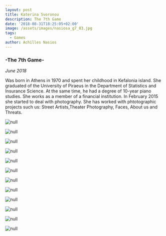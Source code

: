 ```yaml
---
layout: post
title: Katerina Svoronou
description: The 7th Game
date: '2018-08-31T18:25:05+02:00'
image: /assets/images/nasiosa_g7_03.jpg
tags:
  - Games
author: Achilles Nasios
---
```



### \-The 7th Game-

_June 2018_

Was born in Athens in 1970 and spent her childhood in Kefalonia island. She graduated of the University of Piraeus in the Department of Statistics and Insurance Science. At the same time, he had a degree of 10-year piano studies. She works as a member of a financial institution. In February 2015 she started to deal with photography. She has worked with phtotographic projects such us: Street Artists,Theater Photography, Faces, About us and Threats.

![null](/assets/images/svoronou_g7_01.jpg)

![null](/assets/images/svoronou_g7_02.jpg)

![null](/assets/images/svoronou_g7_03.jpg)

![null](/assets/images/svoronou_g7_04.jpg)

![null](/assets/images/svoronou_g7_05.jpg)

![null](/assets/images/svoronou_g7_06.jpg)

![null](/assets/images/svoronou_g7_07.jpg)

![null](/assets/images/svoronou_g7_08.jpg)

![null](/assets/images/svoronou_g7_09.jpg)

![null](/assets/images/svoronou_g7_10.jpg)

![null](/assets/images/svoronou_g7_11.jpg)

![null](/assets/images/svoronou_g7_12.jpg)
